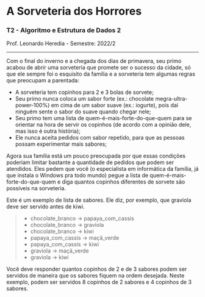 # A Sorveteria dos Horrores
### T2 - Algoritmo e Estrutura de Dados 2

Prof. Leonardo Heredia - Semestre: 2022/2
___

Com o final do inverno e a chegada dos dias de primavera, seu primo acabou de abrir uma sorveteria que promete ser o sucesso da cidade, só que ele sempre foi o esquisito da família e a sorveteria tem algumas regras que preocupam a parentada:
- A sorveteria tem copinhos para 2 e 3 bolas de sorvete;
- Seu primo nunca coloca um sabor forte (ex.: chocolate megra-ultra-power-100%) em cima de um sabor suave (ex.: iogurte), pois daí ninguém sente o sabor do suave quando chegar nele;
- Seu primo tem uma lista de quem-é-mais-forte-do-que-quem para se orientar na hora de servir os copinhos (de acordo com a opinião dele, mas isso é outra história);
- Ele nunca aceita pedidos com sabor repetido, para que as pessoas possam experimentar mais sabores;

Agora sua família está um pouco preocupada por que essas condições poderiam limitar bastante a quantidade de pedidos que podem ser atendidos. Eles pedem que você (o especialista em informática da família, já que instala o Windows pra todo mundo) pegue a lista de quem-é-mais-forte-do-que-quem e diga quantos copinhos diferentes de sorvete são possíveis na sorveteria.

Este é um exemplo de lista de sabores. Ele diz, por exemplo, que graviola deve ser servido antes de kiwi.

> - chocolate_branco -> papaya_com_cassis
> - chocolate_branco -> graviola
> - chocolate_branco -> kiwi
> - papaya_com_cassis -> maçã_verde
> - papaya_com_cassis -> kiwi
> - graviola -> maçã_verde
> - graviola -> kiwi

Você deve responder quantos copinhos de 2 e de 3 sabores podem ser servidos de maneira que os sabores fiquem na ordem desejada. Neste exemplo, podem ser servidos 8 copinhos de 2 sabores e 4 copinhos de 3 sabores.
